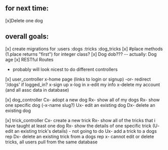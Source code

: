 ## for next time:
[x]Delete one dog

## overall goals:
[x] create migrations for :users :dogs :tricks :dog_tricks
[x] #place methods (1.place returns "first") for integer class?
[x]  Dog dob??? -- actually: Dog age
[x] RESTful Routes
  - probably will look nicest to do different controllers

  [x] user_controller
  x-home page (links to login or signup) -or- redirect '/dogs' if logged_in?
  x-sign up
  x-log in
  x-edit my info
  x-delete my account (and all assc data in database)

  [x] dog_controller
  Cx- adopt a new dog
  Rx- show all of my dogs
  Rx- show one specific dog (-x-name slug?)
  Ux- edit an existing dog
  Dx- delete an existing dog

  [x] trick_controller
  Cx- create a new trick
  Rx- show all of the tricks that i have taught at least one dog
  Rx- show the details of one specific trick
  (U- edit an existing trick's details) - not going to do
  Ux- add a trick to a dogs rep
  Dx- delete an existing trick from a dogs rep
  x- cannot edit or delete tricks, all users pull from the same database
